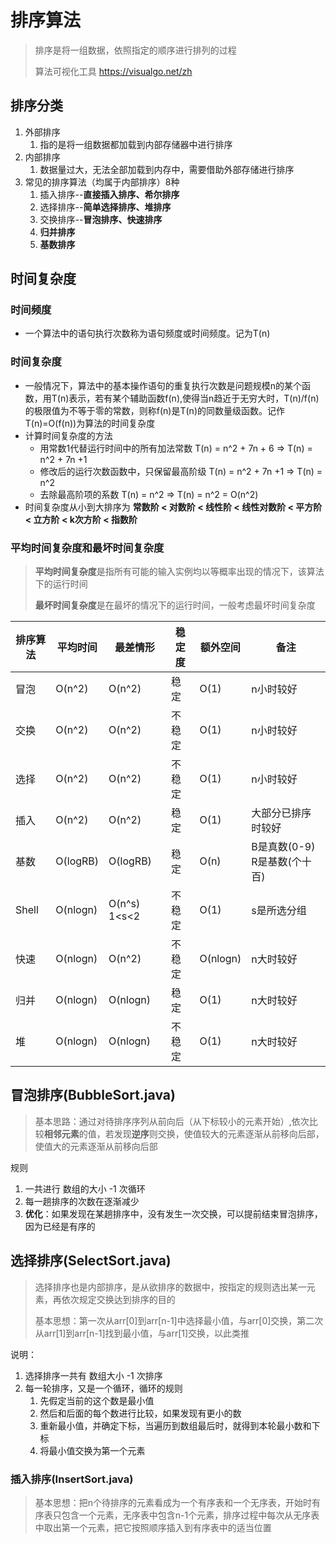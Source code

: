# 排序算法
> 排序是将一组数据，依照指定的顺序进行排列的过程
> 
> 算法可视化工具 https://visualgo.net/zh
## 排序分类
1. 外部排序
    1. 指的是将一组数据都加载到内部存储器中进行排序
2. 内部排序
    1. 数据量过大，无法全部加载到内存中，需要借助外部存储进行排序
3. 常见的排序算法（均属于内部排序）8种
    1. 插入排序--**直接插入排序、希尔排序**
    2. 选择排序--**简单选择排序、堆排序**
    3. 交换排序--**冒泡排序、快速排序**
    4. **归并排序**
    5. **基数排序**

## 时间复杂度
### 时间频度
- 一个算法中的语句执行次数称为语句频度或时间频度。记为T(n)
### 时间复杂度
- 一般情况下，算法中的基本操作语句的重复执行次数是问题规模n的某个函数，用T(n)表示，若有某个辅助函数f(n),使得当n趋近于无穷大时，T(n)/f(n)的极限值为不等于零的常数，则称f(n)是T(n)的同数量级函数。记作T(n)=O(f(n))为算法的时间复杂度
- 计算时间复杂度的方法
  - 用常数1代替运行时间中的所有加法常数 T(n) = n^2 + 7n + 6  => T(n) = n^2 + 7n +1
  - 修改后的运行次数函数中，只保留最高阶级 T(n) = n^2 + 7n +1 => T(n) = n^2
  - 去除最高阶项的系数 T(n) = n^2 => T(n) = n^2 = O(n^2)
- 时间复杂度从小到大排序为 **常数阶 < 对数阶 < 线性阶 < 线性对数阶 < 平方阶 < 立方阶 < k次方阶 < 指数阶**
### 平均时间复杂度和最坏时间复杂度
> **平均时间复杂度**是指所有可能的输入实例均以等概率出现的情况下，该算法下的运行时间
> 
> **最坏时间复杂度**是在最坏的情况下的运行时间，一般考虑最坏时间复杂度

| 排序算法 | 平均时间 | 最差情形     | 稳定度 | 额外空间 | 备注                         |
| -------- | -------- | ------------ | ------ | -------- | ---------------------------- |
| 冒泡     | O(n^2)   | O(n^2)       | 稳定   | O(1)     | n小时较好                    |
| 交换     | O(n^2)   | O(n^2)       | 不稳定 | O(1)     | n小时较好                    |
| 选择     | O(n^2)   | O(n^2)       | 不稳定 | O(1)     | n小时较好                    |
| 插入     | O(n^2)   | O(n^2)       | 稳定   | O(1)     | 大部分已排序时较好           |
| 基数     | O(logRB) | O(logRB)     | 稳定   | O(n)     | B是真数(0-9) R是基数(个十百) |
| Shell    | O(nlogn) | O(n^s) 1<s<2 | 不稳定 | O(1)     | s是所选分组                  |
| 快速     | O(nlogn) | O(n^2)       | 不稳定 | O(nlogn) | n大时较好                    |
| 归并     | O(nlogn) | O(nlogn)     | 稳定   | O(1)     | n大时较好                    |
| 堆       | O(nlogn) | O(nlogn)     | 不稳定 | O(1)     | n大时较好                    |

## 冒泡排序(BubbleSort.java)
> 基本思路：通过对待排序序列从前向后（从下标较小的元素开始）,依次比较**相邻元素**的值，若发现**逆序**则交换，使值较大的元素逐渐从前移向后部，使值大的元素逐渐从前移向后部
> 
规则
1. 一共进行 数组的大小 -1 次循环
2. 每一趟排序的次数在逐渐减少
3. **优化**：如果发现在某趟排序中，没有发生一次交换，可以提前结束冒泡排序，因为已经是有序的
## 选择排序(SelectSort.java)
> 选择排序也是内部排序，是从欲排序的数据中，按指定的规则选出某一元素，再依次规定交换达到排序的目的
> 
> 基本思想：第一次从arr[0]到arr[n-1]中选择最小值，与arr[0]交换，第二次从arr[1]到arr[n-1]找到最小值，与arr[1]交换，以此类推
> 
说明：
1. 选择排序一共有 数组大小 -1 次排序
2. 每一轮排序，又是一个循环，循环的规则
   1. 先假定当前的这个数是最小值
   2. 然后和后面的每个数进行比较，如果发现有更小的数
   3. 重新最小值，并确定下标，当遍历到数组最后时，就得到本轮最小数和下标
   4. 将最小值交换为第一个元素
### 插入排序(InsertSort.java)
> 基本思想：把n个待排序的元素看成为一个有序表和一个无序表，开始时有序表只包含一个元素，无序表中包含n-1个元素，排序过程中每次从无序表中取出第一个元素，把它按照顺序插入到有序表中的适当位置
>
